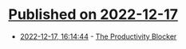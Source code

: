 # [Published on 2022-12-17](index.md)

* [2022-12-17, 16:14:44](https://news.ycombinator.com/item?id=34029045) - [The Productivity Blocker](https://www.productivityblocker.com)
